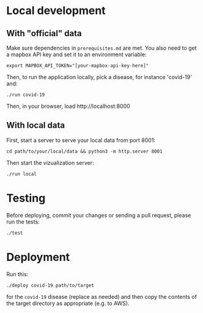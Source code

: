 
# Local development

## With "official" data

Make sure dependencies in `prerequisites.md` are met. You also need to get a
mapbox API key and set it to an environment variable:

`export MAPBOX_API_TOKEN="[your-mapbox-api-key-here]"`

Then, to run the application locally, pick a disease, for instance 'covid-19'
and:

`./run covid-19`

Then, in your browser, load http://localhost:8000

## With local data

First, start a server to serve your local data from port 8001:

`cd path/to/your/local/data && python3 -m http.server 8001`

Then start the vizualization server:

`./run local`

# Testing

Before deploying, commit your changes or sending a pull request, please run the tests:

`./test`

# Deployment

Run this:

`./deploy covid-19 path/to/target`

for the `covid-19` disease (replace as needed) and then copy the contents of the target directory as appropriate (e.g. to AWS).
